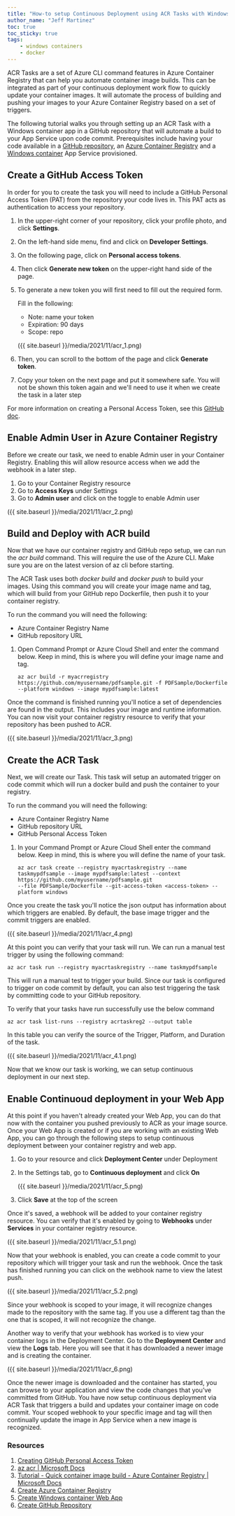 ```yaml
---
title: "How-to setup Continuous Deployment using ACR Tasks with Windows containers"
author_name: "Jeff Martinez"
toc: true
toc_sticky: true
tags:
    - windows containers
    - docker
---
```


ACR Tasks are a set of Azure CLI command features in Azure Container Registry that can help you automate container image builds.  This can be integrated as part of your continuous deployment work flow to quickly update your container images.  It will automate the process of building and pushing your images to your Azure Container Registry based on a set of triggers.  

The following tutorial walks you through setting up an ACR Task with a Windows container app in a GitHub repository that will automate a build to your App Service upon code commit. Prerequisites include having your code available in a [GitHub repository](https://docs.github.com/en/get-started/quickstart/create-a-repo), an [Azure Container Registry](https://docs.microsoft.com/en-us/azure/container-registry/container-registry-get-started-portal) and a [Windows container](https://docs.microsoft.com/en-us/azure/app-service/quickstart-custom-container?tabs=dotnet&pivots=container-windows#create-a-windows-container-app) App Service provisioned.

## Create a GitHub Access Token
In order for you to create the task you will need to include a GitHub Personal Access Token (PAT) from the repository your code lives in. This PAT acts as authentication to access your repository.

1.	In the upper-right corner of your repository, click your profile photo, and click **Settings**.
2.	On the left-hand side menu, find and click on **Developer Settings**.
3.	On the following page, click on **Personal access tokens**.
4.	Then click **Generate new token** on the upper-right hand side of the page.
5.	To generate a new token you will first need to fill out the required form. 

    Fill in the following:
    
    - Note: name your token
    - Expiration: 90 days
    - Scope: repo

    ({{ site.baseurl }}/media/2021/11/acr_1.png)

6.	Then, you can scroll to the bottom of the page and click **Generate token**.
7.	Copy your token on the next page and put it somewhere safe. You will not be shown this token again and we'll need to use it when we create the task in a later step

For more information on creating a Personal Access Token, see this [GitHub doc](https://docs.github.com/en/authentication/keeping-your-account-and-data-secure/creating-a-personal-access-token#creating-a-token).

## Enable Admin User in Azure Container Registry
Before we create our task, we need to enable Admin user in your Container Registry. Enabling this will allow resource access when we add the webhook in a later step.
1.	Go to your Container Registry resource
2.	Go to **Access Keys** under Settings
3.	Go to **Admin user** and click on the toggle to enable Admin user

({{ site.baseurl }}/media/2021/11/acr_2.png)

## Build and Deploy with ACR build
Now that we have our container registry and GitHub repo setup, we can run the *acr build* command. This will require the use of the Azure CLI. Make sure you are on the latest version of az cli before starting. 

The ACR Task uses both *docker build* and *docker push* to build your images. Using this command you will create your image name and tag, which will build from your GitHub repo Dockerfile, then push it to your container registry.

To run the command you will need the following:
- Azure Container Registry Name
- GitHub repository URL

1.	Open Command Prompt or Azure Cloud Shell and enter the command below. Keep in mind, this is where you will define your image name and tag.

    ```cli
    az acr build -r myacrregistry https://github.com/myusername/pdfsample.git -f PDFSample/Dockerfile --platform windows --image mypdfsample:latest
    ```

Once the command is finished running you'll notice a set of dependencies are found in the output. This includes your image and runtime information. You can now visit your container registry resource to verify that your repository has been pushed to ACR.

({{ site.baseurl }}/media/2021/11/acr_3.png)

## Create the ACR Task
Next, we will create our Task.  This task will setup an automated trigger on code commit which will run a docker build and push the container to your registry.  

To run the command you will need the following:
- Azure Container Registry Name
- GitHub repository URL
- GitHub Personal Access Token

1.	In your Command Prompt or Azure Cloud Shell enter the command below. Keep in mind, this is where you will define the name of your task.

    ```cli
    az acr task create --registry myacrtaskregistry --name taskmypdfsample --image mypdfsample:latest --context 
    https://github.com/myusername/pdfsample.git
    --file PDFSample/Dockerfile --git-access-token <access-token> --platform windows
    ```

Once you create the task you'll notice the json output has information about which triggers are enabled. By default, the base image trigger and the commit triggers are enabled. 

({{ site.baseurl }}/media/2021/11/acr_4.png)

At this point you can verify that your task will run. We can run a manual test trigger by using the following command:

```cli
az acr task run --registry myacrtaskregistry --name taskmypdfsample
```

This will run a manual test to trigger your build. Since our task is configured to trigger on code commit by default, you can also test triggering the task by committing code to your GitHub repository. 

To verify that your tasks have run successfully use the below command

```cli
az acr task list-runs --registry acrtaskreg2 --output table
```

In this table you can verify the source of the Trigger, Platform, and Duration of the task.

({{ site.baseurl }}/media/2021/11/acr_4.1.png)

Now that we know our task is working, we can setup continuous deployment in our next step.

## Enable Continuoud deployment in your Web App
At this point if you haven't already created your Web App, you can do that now with the container you pushed previously to ACR as your image source. Once your Web App is created or if you are working with an existing Web App, you can go through the following steps to setup continuous deployment between your container registry and web app.

1.	Go to your resource and click **Deployment Center** under Deployment
2.	In the Settings tab, go to **Continuous deployment** and click **On**

    ({{ site.baseurl }}/media/2021/11/acr_5.png)

3.	Click **Save** at the top of the screen

Once it's saved, a webhook will be added to your container registry resource. You can verify that it's enabled by going to **Webhooks** under **Services** in your container registry resource.

({{ site.baseurl }}/media/2021/11/acr_5.1.png)

Now that your webhook is enabled, you can create a code commit to your repository which will trigger your task and run the webhook. Once the task has finished running you can click on the webhook name to view the latest push.

({{ site.baseurl }}/media/2021/11/acr_5.2.png)

Since your webhook is scoped to your image, it will recognize changes made to the repository with the same tag. If you use a different tag than the one that is scoped, it will not recognize the change.  

Another way to verify that your webhook has worked is to view your container logs in the Deployment Center. Go to the **Deployment Center** and view the **Logs** tab. Here you will see that it has downloaded a newer image and is creating the container.

({{ site.baseurl }}/media/2021/11/acr_6.png)

Once the newer image is downloaded and the container has started, you can browse to your application and view the code changes that you’ve committed from GitHub.  You have now setup continuous deployment via ACR Task that triggers a build and updates your container image on code commit.  Your scoped webhook to your specific image and tag will then continually update the image in App Service when a new image is recognized.  

### Resources
1.	[Creating GitHub Personal Access Token](https://docs.github.com/en/authentication/keeping-your-account-and-data-secure/creating-a-personal-access-token#creating-a-token)
2.	[az acr | Microsoft Docs](https://docs.microsoft.com/en-us/cli/azure/acr?view=azure-cli-latest#az_acr_build)
3.	[Tutorial - Quick container image build - Azure Container Registry | Microsoft Docs](https://docs.microsoft.com/en-us/azure/container-registry/container-registry-tutorial-quick-task)
4.	[Create Azure Container Registry](https://docs.github.com/en/get-started/quickstart/create-a-repo)
5.	[Create Windows container Web App](https://docs.microsoft.com/en-us/azure/app-service/quickstart-custom-container?tabs=dotnet&pivots=container-windows#create-a-windows-container-app)
6.	[Create GitHub Repository](https://docs.github.com/en/get-started/quickstart/create-a-repo)


